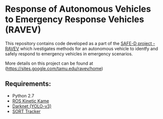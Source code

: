 # Response of Autonomous Vehicles to Emergency Response Vehicles (RAVEV)

This repository contains code developed as a part of the [SAFE-D project - RAVEV](https://www.vtti.vt.edu/utc/safe-d/index.php/projects/response-of-autonomous-vehicles-to-emergency-response-vehicles/) which ivestigates methods for an autonomous vehicle to identfy and safely respond to emergency vehicles in emergency scenarios.

More details on this project can be found at (https://sites.google.com/tamu.edu/ravev/home)

## Requirements:
- Python 2.7
- [ROS Kinetic Kame](https://wiki.ros.org/action/fullsearch/kinetic)
- [Darknet (YOLO-v3)](https://github.com/pjreddie/darknet)
- [SORT Tracker](https://github.com/abewley/sort)
